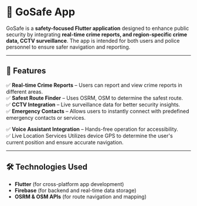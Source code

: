# 🚀 GoSafe App

GoSafe is a **safety-focused Flutter application** designed to enhance public security by integrating **real-time crime reports, and region-specific crime data, CCTV surveillance**. The app is intended for both users and police personnel to ensure safer navigation and reporting.

---

## 📌 Features
✅ **Real-time Crime Reports** – Users can report and view crime reports in different areas.  
✅ **Safest Route Finder** – Uses OSRM, OSM to determine the safest route.  
✅ **CCTV Integration** – Live surveillance data for better security insights.  
✅ **Emergency Contacts** – Allows users to instantly connect with predefined emergency contacts or services.

✅ **Voice Assistant Integration** – Hands-free operation for accessibility.  
✅ Live Location Services Utilizes device GPS to determine the user's current position and ensure accurate navigation.

---

## 🛠️ Technologies Used
- **Flutter** (for cross-platform app development)  
- **Firebase** (for backend and real-time data storage)  
- **OSRM & OSM APIs** (for route navigation and mapping)  
  
